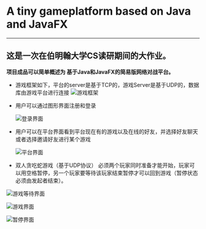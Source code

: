 # A tiny gameplatform based on Java and JavaFX
---

## 这是一次在伯明翰大学CS读研期间的大作业。

**项目成品可以简单概述为 基于Java和JavaFX的简易版网络对战平台。**

- 游戏框架如下，平台的server是基于TCP的，游戏Server是基于UDP的，数据库由游戏平台进行连接
![游戏框架](http://wx3.sinaimg.cn/mw690/large/006mqzvXgy1g2prx71buij30wc0gb756.jpg)

- 用户可以通过图形界面注册和登录

  ![登录界面](http://wx1.sinaimg.cn/mw690/large/006mqzvXgy1g2prvzzy0jj30q30enqkb.jpg)
  
- 用户可以在平台界面看到平台现在有的游戏以及在线的好友，并选择好友聊天或者选择邀请好友进行某个游戏
  
  ![平台界面](http://wx1.sinaimg.cn/mw690/006mqzvXgy1g2prwrse9sj30ku0bo495.jpg)
  
- 双人贪吃蛇游戏（基于UDP协议）
必须两个玩家同时准备才能开始，玩家可以用空格暂停，另一个玩家要等待该玩家结束暂停才可以回到游戏（暂停状态必须由发起者结束）。


![游戏等待界面](http://wx4.sinaimg.cn/mw690/large/006mqzvXgy1g2prx5p2skj30io0fa76o.jpg)

![游戏界面](http://wx1.sinaimg.cn/mw690/006mqzvXgy1g2prwzev7jj30lv0iagne.jpg)

![暂停界面](http://wx2.sinaimg.cn/mw690/006mqzvXgy1g2prxacnl0j30hf0eemym.jpg)
